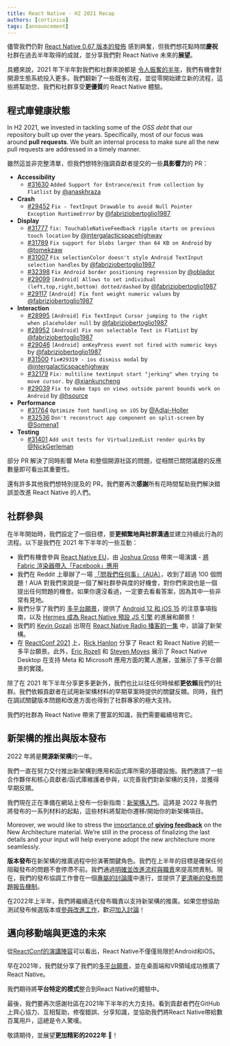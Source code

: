 ```yaml
---
title: React Native - H2 2021 Recap
authors: [cortinico]
tags: [announcement]
---
```


儘管我們仍對 [React Native 0.67 版本的發佈](/blog/2022/01/19/version-067) 感到興奮，但我們想花點時間**慶祝**社群在過去半年取得的成就，並分享我們對 React Native 未來的**展望**。

<!--truncate-->

具體來說，2021 年下半年對我們和社群來說都是 [令人振奮的半年](/blog/2021/08/19/h2-2021#pushing-the-technology-forward)，我們有機會對開源生態系統投入更多。我們翻新了一些既有流程，並從零開始建立新的流程，這些將幫助您、我們和社群享受**更優質**的 React Native 體驗。

## 程式庫健康狀態

In H2 2021, we invested in tackling some of the _OSS debt_ that our repository built up over the years. Specifically, most of our focus was around **pull requests**. We built an internal process to make sure all the new pull requests are addressed in a timely manner.

雖然這並非完整清單，但我們想特別強調貢獻者提交的一些**具影響力**的 PR：

- **Accessibility**
  - [#31630](https://github.com/facebook/react-native/pull/31630) `Added Support for Entrance/exit from collection by Flatlist` by [@anaskhraza](https://github.com/anaskhraza)
- **Crash**
  - [#29452](https://github.com/facebook/react-native/pull/29452) `Fix - TextInput Drawable to avoid Null Pointer Exception RuntimeError` by [@fabriziobertoglio1987](https://github.com/fabriziobertoglio1987)
- **Display**
  - [#31777](https://github.com/facebook/react-native/pull/31777) `fix: TouchableNativeFeedback ripple starts on previous touch location` by [@intergalacticspacehighway](https://github.com/intergalacticspacehighway)
  - [#31789](https://github.com/facebook/react-native/pull/31789) `Fix support for blobs larger than 64 KB on Android` by [@tomekzaw](https://github.com/tomekzaw)
  - [#31007](https://github.com/facebook/react-native/pull/31007) `Fix selectionColor doesn't style Android TextInput selection handles` by [@fabriziobertoglio1987](https://github.com/fabriziobertoglio1987)
  - [#32398](https://github.com/facebook/react-native/pull/32398) `Fix Android border positioning regression` by [@oblador](https://github.com/oblador)
  - [#29099](https://github.com/facebook/react-native/pull/29099) `[Android] Allows to set individual (left,top,right,bottom) dotted/dashed` by [@fabriziobertoglio1987](https://github.com/fabriziobertoglio1987)
  - [#29117](https://github.com/facebook/react-native/pull/29117) `[Android] Fix font weight numeric values` by [@fabriziobertoglio1987](https://github.com/fabriziobertoglio1987)
- **Interaction**
  - [#28995](https://github.com/facebook/react-native/pull/28995) `[Android] Fix TextInput Cursor jumping to the right when placeholder null` by [@fabriziobertoglio1987](https://github.com/fabriziobertoglio1987)
  - [#28952](https://github.com/facebook/react-native/pull/28952) `[Android] Fix non selectable Text in FlatList` by [@fabriziobertoglio1987](https://github.com/fabriziobertoglio1987)
  - [#29046](https://github.com/facebook/react-native/pull/29046) `[Android] onKeyPress event not fired with numeric keys` by [@fabriziobertoglio1987](https://github.com/fabriziobertoglio1987)
  - [#31500](https://github.com/facebook/react-native/pull/31500) `fix#29319 - ios dismiss modal` by [@intergalacticspacehighway](https://github.com/intergalacticspacehighway)
  - [#32179](https://github.com/facebook/react-native/pull/32179) `Fix: multiline textinput start "jerking" when trying to move cursor.` by [@xiankuncheng](https://github.com/xiankuncheng)
  - [#29039](https://github.com/facebook/react-native/pull/29039) `Fix to make taps on views outside parent bounds work on Android` by [@hsource](https://github.com/hsource)
- **Performance**
  - [#31764](https://github.com/facebook/react-native/pull/31764) `Optimize font handling on iOS` by [@Adlai-Holler](https://github.com/Adlai-Holler)
  - [#32536](https://github.com/facebook/react-native/pull/32536) `Don't reconstruct app component on split-screen` by [@Somena1](https://github.com/Somena1)
- **Testing**
  - [#31401](https://github.com/facebook/react-native/pull/31401) `Add unit tests for VirtualizedList render quirks` by [@NickGerleman](https://github.com/NickGerleman)

部分 PR 解決了同時影響 Meta 和整個開源社區的問題，從相關已關閉議題的反應數量即可看出其重要性。

還有許多其他我們想特別提及的 PR，我們要再次**感謝**所有花時間幫助我們解決錯誤並改進 React Native 的人們。

## 社群參與

在半年開始時，我們設定了一個目標，要**更頻繁地與社群溝通**並建立持續此行為的流程。以下是我們在 2021 年下半年的一些互動：

<!--alex ignore gross-->

- 我們有機會參與 [React Native EU](https://www.react-native.eu/)，由 [Joshua Gross](https://twitter.com/joshuaisgross) 帶來一場演講 - [將 Fabric 渲染器帶入「Facebook」應用](https://www.youtube.com/watch?v=xKOkILSLs0Q&t=3987s)
- 我們在 Reddit 上舉辦了一場 [「問我們任何事」（AUA）](https://www.reddit.com/r/reactnative/comments/pzdo1r/react_native_team_aua_thursday_oct_14_9am_pt/)，收到了超過 100 個問題！AUA 對我們來說是一個了解社群參與度的好機會，對你們來說也是一個提出任何問題的機會。如果你還沒看過，一定要去看看答案，因為其中一些非常有見地。
- 我們分享了我們的 [多平台願景](https://reactnative.dev/blog/2021/08/26/many-platform-vision)，提供了 [Android 12 和 iOS 15](https://reactnative.dev/blog/2021/09/01/preparing-your-app-for-iOS-15-and-android-12) 的注意事項指南，以及 [Hermes 成為 React Native 預設 JS 引擎](https://reactnative.dev/blog/2021/10/26/toward-hermes-being-the-default) 的進展和願景！
- 我們的 [Kevin Gozali](https://twitter.com/fkgozali) 出現在 [React Native Radio 播客的一集](https://reactnativeradio.com/episodes/rnr-222-the-new-architecture-with-kevin-gozali-from-the-rn-core-team) 中，談論了新架構。
- 在 [ReactConf 2021](https://conf.reactjs.org/) 上，[Rick Hanlon](https://twitter.com/rickhanlonii) 分享了 React 和 React Native 的統一多平台願景。此外，[Eric Rozell](https://twitter.com/EricRozell) 和 [Steven Moyes](https://twitter.com/moyessa) 展示了 React Native Desktop 在支持 Meta 和 Microsoft 應用方面的驚人進展，並展示了多平台願景的實踐。

除了在 2021 年下半年分享更多更新外，我們也比以往任何時候都**更依賴**我們的社群。我們依賴貢獻者在試用新架構材料的早期草案時提供的關鍵反饋。同時，我們在調試關鍵版本問題和改進方面也得到了社群專家的極大支持。

我們的社群為 React Native 帶來了豐富的知識，我們需要繼續培育它。

## 新架構的推出與版本發布

2022 年將是**開源新架構**的一年。

我們一直在努力交付推出新架構到應用和函式庫所需的基礎設施。我們邀請了一些合作夥伴和核心貢獻者/函式庫維護者參與，以完善我們對新架構的支持，並獲得早期反饋。

我們現在正在準備在網站上發布一份新指南：[新架構入門](https://github.com/facebook/react-native-website/pull/2879)。這將是 2022 年我們將發布的一系列材料的起點，這些材料將幫助你遷移/開始你的新架構項目。

Moreover, we would like to stress the [importance of **giving feedback**](https://github.com/facebook/react-native-website/pull/2879) on the New Architecture material. We’re still in the process of finalizing the last details and your input will help everyone adopt the new architecture more seamlessly.

**版本發布**在新架構的推廣過程中扮演著關鍵角色。我們在上半年的目標是確保任何阻礙發布的問題不會停滯不前。我們通過[明確並改進流程與職責](https://github.com/facebook/react-native/wiki/Releases)來提高問責制。現在，我們的發布協調工作會在一個[專屬的討論庫](https://github.com/reactwg/react-native-releases/discussions)中進行，並提供了[更清晰的發布問題報告機制](https://github.com/facebook/react-native/issues/new?assignees=&labels=Needs%3A+Triage+%3Amag%3A%2CType%3A+Upgrade+Issue&template=upgrade-regression-form.yml)。

在2022年上半年，我們將繼續迭代發布職責以支持新架構的推廣。如果您想協助測試發布候選版本或[參與改進工作](https://github.com/facebook/react-native/projects/18)，歡迎[加入討論](https://github.com/reactwg/react-native-releases/discussions/categories/improvements)！

## 邁向移動端與更遠的未來

從[ReactConf的演講陣容](https://conf.reactjs.org/)可以看出，React Native不僅僅局限於Android和iOS。

早在2021年，我們就分享了我們的[多平台願景](https://reactnative.dev/blog/2021/08/26/many-platform-vision)，並在桌面端和VR領域成功推廣了React Native。

我們期待將**平台特定的模式**整合到React Native的體驗中。

最後，我們要再次感謝社區在2021年下半年的大力支持。看到貢獻者們在GitHub上齊心協力、互相幫助，修復錯誤、分享知識，並協助我們將React Native帶給數百萬用戶，這總是令人驚嘆。

敬請期待，並展望**更加精彩的2022年** 🎉！
